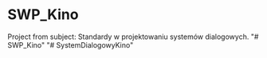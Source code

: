 # SWP_Kino
Project from subject: Standardy w projektowaniu systemów dialogowych.
"# SWP_Kino" 
"# SystemDialogowyKino" 
